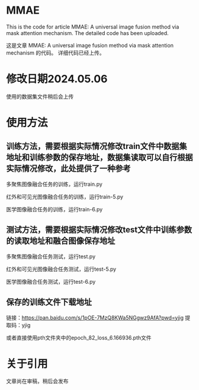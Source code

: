# MMAE
This is the code for article MMAE: A universal image fusion method via mask attention mechanism.
The detailed code has been uploaded.

这是文章 MMAE: A universal image fusion method via mask attention mechanism 的代码。
详细代码已经上传。

# 修改日期2024.05.06
使用的数据集文件稍后会上传

# 使用方法
## 训练方法，需要根据实际情况修改train文件中数据集地址和训练参数的保存地址，数据集读取可以自行根据实际情况修改，此处提供了一种参考
多聚焦图像融合任务的训练，运行train.py

红外和可见光图像融合任务的训练，运行train-5.py

医学图像融合任务的训练，运行train-6.py

## 测试方法，需要根据实际情况修改test文件中训练参数的读取地址和融合图像保存地址
多聚焦图像融合任务测试，运行test.py

红外和可见光图像融合任务测试，运行test-5.py

医学图像融合任务测试，运行test-6.py

## 保存的训练文件下载地址
链接：https://pan.baidu.com/s/1pOE-7MzQ8KWa5NGgwz9AfA?pwd=yjig 
提取码：yjig 

或者直接使用pth文件夹中的epoch_82_loss_6.166936.pth文件

# 关于引用
文章尚在审稿，稍后会发布
